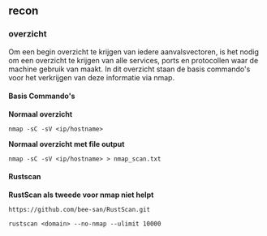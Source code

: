 ## recon

### overzicht

Om een begin overzicht te krijgen van iedere aanvalsvectoren, is het nodig om een overzicht te krijgen van alle services, ports en protocollen waar de machine gebruik van maakt. In dit overzicht staan de basis commando's voor het verkrijgen van deze informatie via nmap.

#### Basis Commando's 

**Normaal overzicht**

```
nmap -sC -sV <ip/hostname> 
```

**Normaal overzicht met file output**

```
nmap -sC -sV <ip/hostname> > nmap_scan.txt
```

#### Rustscan

**RustScan als tweede voor nmap niet helpt**

```
https://github.com/bee-san/RustScan.git
```

```
rustscan <domain> --no-nmap --ulimit 10000
```




